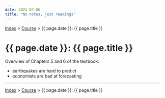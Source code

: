 ```yaml
---
date: 2021-04-06
title: "No notes, just readings"
---
```


[Index](../../../index.md) > [Course](./index.md) > {{ page.date }}: {{ page.title }}

# {{ page.date }}: {{ page.title }}

Overview of Chapters 5 and 6 of the textbook:

- earthquakes are hard to predict
- economists are bad at forecasting

---

[Index](../../../index.md) > [Course](./index.md) > {{ page.date }}: {{ page.title }}
